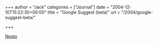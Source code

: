 +++
author = "Jack"
categories = ["Journal"]
date = "2004-12-10T15:22:30+00:00"
title = "Google Suggest (beta)"
url = "/2004/google-suggest-beta/"

+++

[Neato][1]

 [1]: http://www.google.com/webhp?hl=en&complete=1